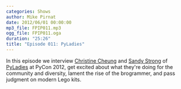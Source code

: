 ```yaml
---
categories: Shows
author: Mike Pirnat
date: 2012/06/01 00:00:00
mp3_file: FPIP011.mp3
ogg_file: FPIP011.oga
duration: "25:26"
title: "Episode 011: PyLadies"
---
```

In this episode we interview [Christine Cheung](http://www.xtine.net/) and
[Sandy Strong](https://twitter.com/#!/sandymahalo) of [PyLadies](http://pyladies.com/)
at PyCon 2012, get excited about what they're doing for the community and
diversity, lament the rise of the brogrammer, and pass judgment on modern Lego
kits.
